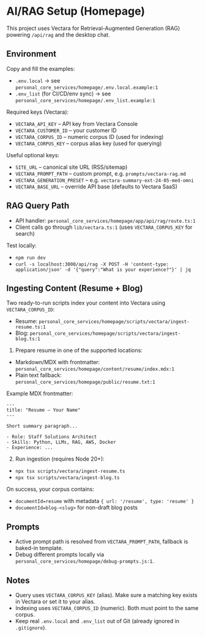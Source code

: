# AI/RAG Setup (Homepage)

This project uses Vectara for Retrieval-Augmented Generation (RAG) powering `/api/rag` and the desktop chat.

## Environment

Copy and fill the examples:

- `.env.local` → see `personal_core_services/homepage/.env.local.example:1`
- `.env_list` (for CI/CD/env sync) → see `personal_core_services/homepage/.env_list.example:1`

Required keys (Vectara):

- `VECTARA_API_KEY` – API key from Vectara Console
- `VECTARA_CUSTOMER_ID` – your customer ID
- `VECTARA_CORPUS_ID` – numeric corpus ID (used for indexing)
- `VECTARA_CORPUS_KEY` – corpus alias key (used for querying)

Useful optional keys:

- `SITE_URL` – canonical site URL (RSS/sitemap)
- `VECTARA_PROMPT_PATH` – custom prompt, e.g. `prompts/vectara-rag.md`
- `VECTARA_GENERATION_PRESET` – e.g. `vectara-summary-ext-24-05-med-omni`
- `VECTARA_BASE_URL` – override API base (defaults to Vectara SaaS)

## RAG Query Path

- API handler: `personal_core_services/homepage/app/api/rag/route.ts:1`
- Client calls go through `lib/vectara.ts:1` (uses `VECTARA_CORPUS_KEY` for search)

Test locally:

- `npm run dev`
- `curl -s localhost:3000/api/rag -X POST -H 'content-type: application/json' -d '{"query":"What is your experience?"}' | jq`

## Ingesting Content (Resume + Blog)

Two ready-to-run scripts index your content into Vectara using `VECTARA_CORPUS_ID`:

- Resume: `personal_core_services/homepage/scripts/vectara/ingest-resume.ts:1`
- Blog: `personal_core_services/homepage/scripts/vectara/ingest-blog.ts:1`

1) Prepare resume in one of the supported locations:

- Markdown/MDX with frontmatter: `personal_core_services/homepage/content/resume/index.mdx:1`
- Plain text fallback: `personal_core_services/homepage/public/resume.txt:1`

Example MDX frontmatter:

```
---
title: "Resume — Your Name"
---

Short summary paragraph...

- Role: Staff Solutions Architect
- Skills: Python, LLMs, RAG, AWS, Docker
- Experience: ...
```

2) Run ingestion (requires Node 20+):

- `npx tsx scripts/vectara/ingest-resume.ts`
- `npx tsx scripts/vectara/ingest-blog.ts`

On success, your corpus contains:

- `documentId=resume` with metadata `{ url: '/resume', type: 'resume' }`
- `documentId=blog-<slug>` for non-draft blog posts

## Prompts

- Active prompt path is resolved from `VECTARA_PROMPT_PATH`, fallback is baked-in template.
- Debug different prompts locally via `personal_core_services/homepage/debug-prompts.js:1`.

## Notes

- Query uses `VECTARA_CORPUS_KEY` (alias). Make sure a matching key exists in Vectara or set it to your alias.
- Indexing uses `VECTARA_CORPUS_ID` (numeric). Both must point to the same corpus.
- Keep real `.env.local` and `.env_list` out of Git (already ignored in `.gitignore`).

